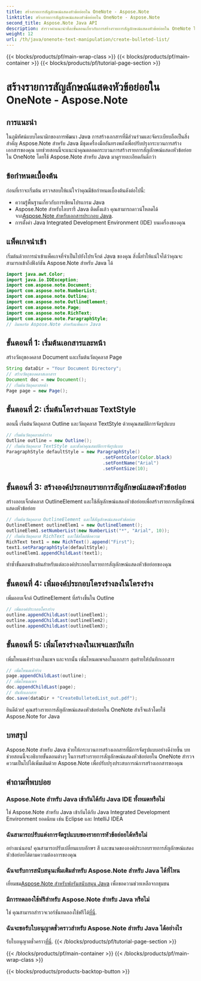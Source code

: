 ```yaml
---
title: สร้างรายการสัญลักษณ์แสดงหัวข้อย่อยใน OneNote - Aspose.Note
linktitle: สร้างรายการสัญลักษณ์แสดงหัวข้อย่อยใน OneNote - Aspose.Note
second_title: Aspose.Note Java API
description: สำรวจคำแนะนำทีละขั้นตอนเกี่ยวกับการสร้างรายการสัญลักษณ์แสดงหัวข้อย่อยใน OneNote โดยใช้ Aspose.Note สำหรับ Java ยกระดับการสร้างเอกสารของคุณอย่างง่ายดาย
weight: 12
url: /th/java/onenote-text-manipulation/create-bulleted-list/
---
```


{{< blocks/products/pf/main-wrap-class >}}
{{< blocks/products/pf/main-container >}}
{{< blocks/products/pf/tutorial-page-section >}}

# สร้างรายการสัญลักษณ์แสดงหัวข้อย่อยใน OneNote - Aspose.Note

## การแนะนำ
ในภูมิทัศน์แบบไดนามิกของการพัฒนา Java การสร้างเอกสารที่มีส่วนร่วมและจัดระเบียบถือเป็นสิ่งสำคัญ Aspose.Note สำหรับ Java มีชุดเครื่องมืออันทรงพลังเพื่อปรับปรุงกระบวนการสร้างเอกสารของคุณ บทช่วยสอนนี้จะแนะนำคุณตลอดกระบวนการสร้างรายการสัญลักษณ์แสดงหัวข้อย่อยใน OneNote โดยใช้ Aspose.Note สำหรับ Java มาดูรายละเอียดกันดีกว่า
## ข้อกำหนดเบื้องต้น
ก่อนที่เราจะเริ่มต้น ตรวจสอบให้แน่ใจว่าคุณมีข้อกำหนดเบื้องต้นดังต่อไปนี้:
- ความรู้พื้นฐานเกี่ยวกับการเขียนโปรแกรม Java
-  Aspose.Note สำหรับไลบรารี Java ติดตั้งแล้ว คุณสามารถดาวน์โหลดได้จาก[Aspose.Note สำหรับเอกสารประกอบ Java](https://reference.aspose.com/note/java/).
- การตั้งค่า Java Integrated Development Environment (IDE) บนเครื่องของคุณ
## แพ็คเกจนำเข้า
เริ่มต้นด้วยการนำเข้าแพ็คเกจที่จำเป็นไปยังโปรเจ็กต์ Java ของคุณ สิ่งนี้ทำให้แน่ใจได้ว่าคุณจะสามารถเข้าถึงฟังก์ชัน Aspose.Note สำหรับ Java ได้
```java
import java.awt.Color;
import java.io.IOException;
import com.aspose.note.Document;
import com.aspose.note.NumberList;
import com.aspose.note.Outline;
import com.aspose.note.OutlineElement;
import com.aspose.note.Page;
import com.aspose.note.RichText;
import com.aspose.note.ParagraphStyle;
// อิมพอร์ต Aspose.Note สำหรับแพ็คเกจ Java
```
## ขั้นตอนที่ 1: เริ่มต้นเอกสารและหน้า
สร้างวัตถุของคลาส Document และเริ่มต้นวัตถุคลาส Page
```java
String dataDir = "Your Document Directory";
// สร้างวัตถุของคลาสเอกสาร
Document doc = new Document();
// เริ่มต้นวัตถุคลาสหน้า
Page page = new Page();
```
## ขั้นตอนที่ 2: เริ่มต้นโครงร่างและ TextStyle
ตอนนี้ เริ่มต้นวัตถุคลาส Outline และวัตถุคลาส TextStyle ด้วยคุณสมบัติการจัดรูปแบบ
```java
// เริ่มต้นวัตถุคลาสเค้าร่าง
Outline outline = new Outline();
// เริ่มต้นวัตถุคลาส TextStyle และตั้งค่าคุณสมบัติการจัดรูปแบบ
ParagraphStyle defaultStyle = new ParagraphStyle()
                                    .setFontColor(Color.black)
                                    .setFontName("Arial")
                                    .setFontSize(10);
```
## ขั้นตอนที่ 3: สร้างองค์ประกอบรายการสัญลักษณ์แสดงหัวข้อย่อย
สร้างออบเจ็กต์คลาส OutlineElement และใช้สัญลักษณ์แสดงหัวข้อย่อยเพื่อสร้างรายการสัญลักษณ์แสดงหัวข้อย่อย
```java
// เริ่มต้นวัตถุคลาส OutlineElement และใช้สัญลักษณ์แสดงหัวข้อย่อย
OutlineElement outlineElem1 = new OutlineElement();
outlineElem1.setNumberList(new NumberList("*", "Arial", 10));
// เริ่มต้นวัตถุคลาส RichText และใช้สไตล์ข้อความ
RichText text1 = new RichText().append("First");
text1.setParagraphStyle(defaultStyle);
outlineElem1.appendChildLast(text1);
```
ทำซ้ำขั้นตอนข้างต้นสำหรับแต่ละองค์ประกอบในรายการสัญลักษณ์แสดงหัวข้อย่อยของคุณ
## ขั้นตอนที่ 4: เพิ่มองค์ประกอบโครงร่างลงในโครงร่าง
เพิ่มออบเจ็กต์ OutlineElement ที่สร้างขึ้นใน Outline
```java
// เพิ่มองค์ประกอบโครงร่าง
outline.appendChildLast(outlineElem1);
outline.appendChildLast(outlineElem2);
outline.appendChildLast(outlineElem3);
```
## ขั้นตอนที่ 5: เพิ่มโครงร่างลงในเพจและบันทึก
เพิ่มโหนดเค้าร่างลงในเพจ และจากนั้น เพิ่มโหนดเพจลงในเอกสาร สุดท้ายให้บันทึกเอกสาร
```java
// เพิ่มโหนดเค้าร่าง
page.appendChildLast(outline);
// เพิ่มโหนดเพจ
doc.appendChildLast(page);
// บันทึกเอกสาร
doc.save(dataDir + "CreateBulletedList_out.pdf");
```
ยินดีด้วย! คุณสร้างรายการสัญลักษณ์แสดงหัวข้อย่อยใน OneNote สำเร็จแล้วโดยใช้ Aspose.Note for Java
## บทสรุป
Aspose.Note สำหรับ Java ช่วยให้กระบวนการสร้างเอกสารที่มีการจัดรูปแบบอย่างดีง่ายขึ้น บทช่วยสอนนี้จะอธิบายขั้นตอนต่างๆ ในการสร้างรายการสัญลักษณ์แสดงหัวข้อย่อยใน OneNote สำรวจความเป็นไปได้เพิ่มเติมด้วย Aspose.Note เพื่อปรับปรุงประสบการณ์การสร้างเอกสารของคุณ
## คำถามที่พบบ่อย
### Aspose.Note สำหรับ Java เข้ากันได้กับ Java IDE ทั้งหมดหรือไม่
ใช่ Aspose.Note สำหรับ Java เข้ากันได้กับ Java Integrated Development Environment ยอดนิยม เช่น Eclipse และ IntelliJ IDEA
### ฉันสามารถปรับแต่งการจัดรูปแบบของรายการหัวข้อย่อยได้หรือไม่
อย่างแน่นอน! คุณสามารถปรับเปลี่ยนแบบอักษร สี และขนาดขององค์ประกอบรายการสัญลักษณ์แสดงหัวข้อย่อยได้ตามความต้องการของคุณ
### ฉันจะรับการสนับสนุนเพิ่มเติมสำหรับ Aspose.Note สำหรับ Java ได้ที่ไหน
 เยี่ยมชม[Aspose.Note สำหรับฟอรัมสนับสนุน Java](https://forum.aspose.com/c/note/28) เพื่อขอความช่วยเหลือจากชุมชน
### มีการทดลองใช้ฟรีสำหรับ Aspose.Note สำหรับ Java หรือไม่
 ใช่ คุณสามารถสำรวจเวอร์ชันทดลองใช้ฟรีได้[ที่นี่](https://releases.aspose.com/).
### ฉันจะขอรับใบอนุญาตชั่วคราวสำหรับ Aspose.Note สำหรับ Java ได้อย่างไร
 รับใบอนุญาตชั่วคราว[ที่นี่](https://purchase.aspose.com/temporary-license/).
{{< /blocks/products/pf/tutorial-page-section >}}

{{< /blocks/products/pf/main-container >}}
{{< /blocks/products/pf/main-wrap-class >}}

{{< blocks/products/products-backtop-button >}}
